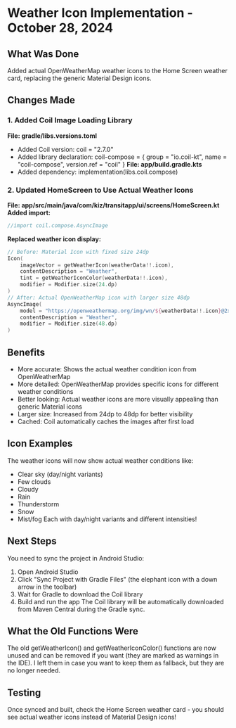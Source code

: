 # Weather Icon Implementation - October 28, 2024
## What Was Done
Added actual OpenWeatherMap weather icons to the Home Screen weather card, replacing the generic Material Design icons.
## Changes Made
### 1. Added Coil Image Loading Library
**File: gradle/libs.versions.toml**
- Added Coil version: coil = "2.7.0"
- Added library declaration: coil-compose = { group = "io.coil-kt", name = "coil-compose", version.ref = "coil" }
**File: app/build.gradle.kts**
- Added dependency: implementation(libs.coil.compose)
### 2. Updated HomeScreen to Use Actual Weather Icons
**File: app/src/main/java/com/kiz/transitapp/ui/screens/HomeScreen.kt**
**Added import:**
```kotlin
//import coil.compose.AsyncImage
```
**Replaced weather icon display:**
```kotlin
// Before: Material Icon with fixed size 24dp
Icon(
    imageVector = getWeatherIcon(weatherData!!.icon),
    contentDescription = "Weather",
    tint = getWeatherIconColor(weatherData!!.icon),
    modifier = Modifier.size(24.dp)
)
// After: Actual OpenWeatherMap icon with larger size 48dp
AsyncImage(
    model = "https://openweathermap.org/img/wn/${weatherData!!.icon}@2x.png",
    contentDescription = "Weather",
    modifier = Modifier.size(48.dp)
)
```
## Benefits
- More accurate: Shows the actual weather condition icon from OpenWeatherMap
- More detailed: OpenWeatherMap provides specific icons for different weather conditions
- Better looking: Actual weather icons are more visually appealing than generic Material icons
- Larger size: Increased from 24dp to 48dp for better visibility
- Cached: Coil automatically caches the images after first load
## Icon Examples
The weather icons will now show actual weather conditions like:
- Clear sky (day/night variants)
- Few clouds
- Cloudy
- Rain
- Thunderstorm
- Snow
- Mist/fog
Each with day/night variants and different intensities!
## Next Steps
You need to sync the project in Android Studio:
1. Open Android Studio
2. Click "Sync Project with Gradle Files" (the elephant icon with a down arrow in the toolbar)
3. Wait for Gradle to download the Coil library
4. Build and run the app
The Coil library will be automatically downloaded from Maven Central during the Gradle sync.
## What the Old Functions Were
The old getWeatherIcon() and getWeatherIconColor() functions are now unused and can be removed if you want (they are marked as warnings in the IDE). I left them in case you want to keep them as fallback, but they are no longer needed.
## Testing
Once synced and built, check the Home Screen weather card - you should see actual weather icons instead of Material Design icons!
